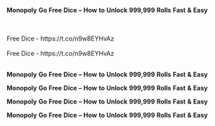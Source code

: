 <strong>Monopoly</strong> <strong>Go</strong> <strong>Free</strong> <strong>Dice</strong> <strong>–</strong> <strong>How</strong> <strong>to</strong> <strong>Unlock</strong> <strong>999,999</strong> <strong>Rolls</strong> <strong>Fast</strong> <strong>&</strong> <strong>Easy</strong>

<br>
<br>Free Dice - https://t.co/n9w8EYHvAz
<br>
<br>Free Dice - https://t.co/n9w8EYHvAz
<br>
<br>

<strong>Monopoly</strong> <strong>Go</strong> <strong>Free</strong> <strong>Dice</strong> <strong>–</strong> <strong>How</strong> <strong>to</strong> <strong>Unlock</strong> <strong>999,999</strong> <strong>Rolls</strong> <strong>Fast</strong> <strong>&</strong> <strong>Easy</strong>

<strong>Monopoly</strong> <strong>Go</strong> <strong>Free</strong> <strong>Dice</strong> <strong>–</strong> <strong>How</strong> <strong>to</strong> <strong>Unlock</strong> <strong>999,999</strong> <strong>Rolls</strong> <strong>Fast</strong> <strong>&</strong> <strong>Easy</strong>

<strong>Monopoly</strong> <strong>Go</strong> <strong>Free</strong> <strong>Dice</strong> <strong>–</strong> <strong>How</strong> <strong>to</strong> <strong>Unlock</strong> <strong>999,999</strong> <strong>Rolls</strong> <strong>Fast</strong> <strong>&</strong> <strong>Easy</strong>

<strong>Monopoly</strong> <strong>Go</strong> <strong>Free</strong> <strong>Dice</strong> <strong>–</strong> <strong>How</strong> <strong>to</strong> <strong>Unlock</strong> <strong>999,999</strong> <strong>Rolls</strong> <strong>Fast</strong> <strong>&</strong> <strong>Easy</strong>
